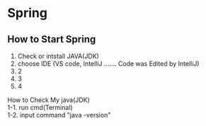 # Spring

<h2> How to Start Spring </h2>

1. Check or intstall JAVA(JDK) <br>
2. choose IDE (VS code, IntelliJ ....... Code was Edited by IntelliJ)
3. 2
4. 3
5. 4


How to Check My java(JDK) <br>
1-1. run cmd(Terminal)  <br>
1-2. input command "java -version" <br>
